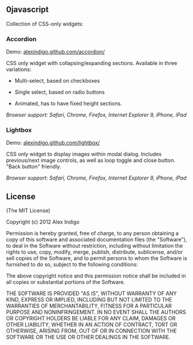 ## 0javascript

Collection of CSS-only widgets:

### Accordion

Demo: [alexindigo.github.com/accordion/](http://alexindigo.github.com/accordion/)

CSS only widget with collapsing/expanding sections. Available in three variations:

* Multi-select, based on checkboxes

* Single select, based on radio buttons

* Animated, has to have fixed height sections.

*Browser support: Safari, Chrome, Firefox, Internet Explorer 9, iPhone, iPad*

### Lightbox

Demo: [alexindigo.github.com/lightbox/](http://alexindigo.github.com/lightbox/)

CSS only widget to display images within modal dialog. Includes previous/next image controls, as well as loop toggle and close button. "Back button" friendly.

*Browser support: Safari, Chrome, Firefox, Internet Explorer 9, iPhone, iPad*


## License

(The MIT License)

Copyright (c) 2012 Alex Indigo

Permission is hereby granted, free of charge, to any person obtaining a copy of this software and associated documentation files (the "Software"), to deal in the Software without restriction, including without limitation the rights to use, copy, modify, merge, publish, distribute, sublicense, and/or sell copies of the Software, and to permit persons to whom the Software is furnished to do so, subject to the following conditions:

The above copyright notice and this permission notice shall be included in all copies or substantial portions of the Software.

THE SOFTWARE IS PROVIDED "AS IS", WITHOUT WARRANTY OF ANY KIND, EXPRESS OR IMPLIED, INCLUDING BUT NOT LIMITED TO THE WARRANTIES OF MERCHANTABILITY, FITNESS FOR A PARTICULAR PURPOSE AND NONINFRINGEMENT. IN NO EVENT SHALL THE AUTHORS OR COPYRIGHT HOLDERS BE LIABLE FOR ANY CLAIM, DAMAGES OR OTHER LIABILITY, WHETHER IN AN ACTION OF CONTRACT, TORT OR OTHERWISE, ARISING FROM, OUT OF OR IN CONNECTION WITH THE SOFTWARE OR THE USE OR OTHER DEALINGS IN THE SOFTWARE.
